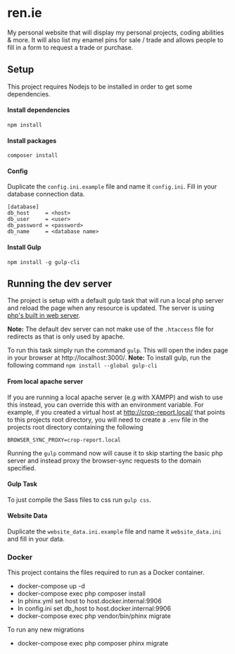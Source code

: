# ren.ie

My personal website that will display my personal projects, coding abilities & more. It will also list my enamel pins for sale / trade and allows people to fill in a form to request a trade or purchase.

## Setup

This project requires Nodejs to be installed in order to get some dependencies.

#### Install dependencies

```
npm install
```

#### Install packages

```
composer install
```

#### Config

Duplicate the `config.ini.example` file and name it `config.ini`. Fill in your database connection data.

```
[database]
db_host     = <host>
db_user     = <user>
db_password = <password>
db_name     = <database name>
```

#### Install Gulp

```
npm install -g gulp-cli
```

## Running the dev server

The project is setup with a default gulp task that will run a local php server and reload the page when any resource is updated. The server is using [php's built in web server](https://www.php.net/manual/en/features.commandline.webserver.php).

**Note:** The default dev server can not make use of the `.htaccess` file for redirects as that is only used by apache.

To run this task simply run the command `gulp`. This will open the index page in your browser at http://localhost:3000/.
**Note:** To install gulp, run the following command `npm install --global gulp-cli`

#### From local apache server

If you are running a local apache server (e.g with XAMPP) and wish to use this instead, you can override this with an environment variable. For example, if you created a virtual host at http://crop-report.local/ that points to this projects root directory, you will need to create a `.env` file in the projects root directory containing the following

```
BROWSER_SYNC_PROXY=crop-report.local
```

Running the `gulp` command now will cause it to skip starting the basic php server and instead proxy the browser-sync requests to the domain specified.

#### Gulp Task

To just compile the Sass files to css run `gulp css`.

#### Website Data

Duplicate the `website_data.ini.example` file and name it `website_data.ini` and fill in your data.

### Docker

This project contains the files required to run as a Docker container.

- docker-compose up -d
- docker-compose exec php composer install
- In phinx.yml set host to host.docker.internal:9906
- In config.ini set db_host to host.docker.internal:9906
- docker-compose exec php vendor/bin/phinx migrate

To run any new migrations

- docker-compose exec php composer phinx migrate

